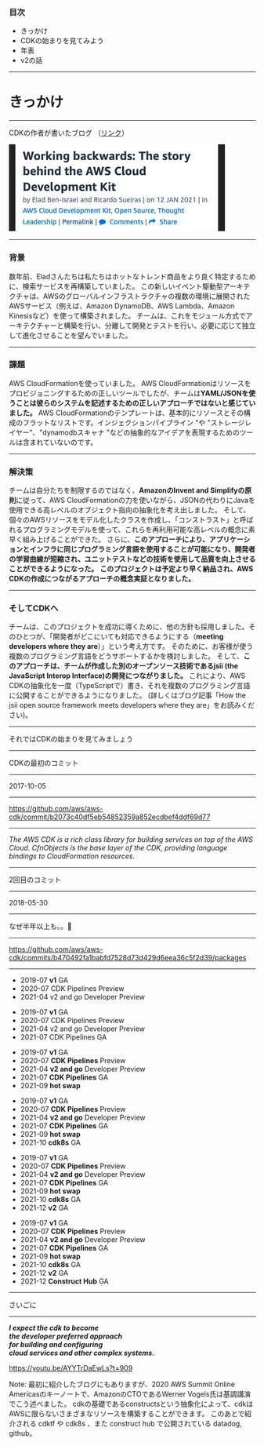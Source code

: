### 目次

- きっかけ
- CDKの始まりを見てみよう
- 年表
- v2の話

---

# きっかけ

---
CDKの作者が書いたブログ （[リンク](https://aws.amazon.com/jp/blogs/opensource/working-backwards-the-story-behind-the-aws-cloud-development-kit/)）

![](./cdk-blog.png) <!-- .element: height="160px" -->  

---

###  背景

数年前、Eladさんたちは私たちはホットなトレンド商品をより良く特定するために、検索サービスを再構築していました。
この新しいイベント駆動型アーキテクチャは、AWSのグローバルインフラストラクチャの複数の環境に展開されたAWSサービス（例えば、Amazon DynamoDB、AWS Lambda、Amazon Kinesisなど）を使って構築されました。
チームは、これをモジュール方式でアーキテクチャーと構築を行い、分離して開発とテストを行い、必要に応じて独立して進化させることを望んでいました。

---

### 課題

AWS CloudFormationを使っていました。
AWS CloudFormationはリソースをプロビジョニングするための正しいツールでしたが、チームは**YAML/JSONを使うことは彼らのシステムを記述するための正しいアプローチではないと感じていました。**
AWS CloudFormationのテンプレートは、基本的にリソースとその構成のフラットなリストです。インジェクションパイプライン "や "ストレージレイヤー"、"dynamodbスキャナ "などの抽象的なアイデアを表現するためのツールは含まれていないのです。

---

### 解決策

チームは自分たちを制限するのではなく、**AmazonのInvent and Simplifyの原則**に従って、AWS CloudFormationの力を使いながら、JSONの代わりにJavaを使用できる高レベルのオブジェクト指向の抽象化を考え出しました。
そして、個々のAWSリソースをモデル化したクラスを作成し、「コンストラスト」と呼ばれるプログラミングモデルを使って、これらを再利用可能な高レベルの概念に素早く組み上げることができた。
さらに、**このアプローチにより、アプリケーションとインフラに同じプログラミング言語を使用することが可能になり、開発者の学習曲線が短縮され、ユニットテストなどの技術を使用して品質を向上させることができるようになった。**
**このプロジェクトは予定より早く納品され、AWS CDKの作成につながるアプローチの概念実証となりました。**

---

### そしてCDKへ

チームは、このプロジェクトを成功に導くために、他の方針も採用しました。そのひとつが、「開発者がどこにいても対応できるようにする（**meeting developers where they are**）」という考え方です。
そのために、お客様が使う複数のプログラミング言語をどうサポートするかを検討しました。
そして、**このアプローチは、チームが作成した別のオープンソース技術であるjsii (the JavaScript Interop Interface)の開発につながりました。**
これにより、AWS CDKの抽象化を一度（TypeScriptで）書き、それを複数のプログラミング言語に公開することができるようになりました。
(詳しくはブログ記事「How the jsii open source framework meets developers where they are」をお読みください)。

---

それではCDKの始まりを見てみましょう

---

CDKの最初のコミット

---

2017-10-05

---

https://github.com/aws/aws-cdk/commit/b2073c40df5eb54852359a852ecdbef4ddf69d77

---

_The AWS CDK is a rich class library for building services on top of the AWS Cloud. CfnObjects is the base layer of the CDK, providing language bindings to CloudFormation resources._

---

2回目のコミット

---

2018-05-30

---

なぜ半年以上も。。🤔

---

https://github.com/aws/aws-cdk/commits/b470492fa1babfd7528d73d429d6eea36c5f2d39/packages

---

<section data-auto-animate>

- 2019-07 **v1** GA
- 2020-07 CDK Pipelines Preview
- 2021-04 v2 and go Developer Preview

</section>
<section data-auto-animate>

- 2019-07 **v1** GA
- 2020-07 CDK Pipelines Preview
- 2021-04 v2 and go Developer Preview
- 2021-07 CDK Pipelines GA

</section>
<section data-auto-animate>

- 2019-07 **v1** GA
- 2020-07 **CDK Pipelines** Preview
- 2021-04 **v2 and go** Developer Preview
- 2021-07 **CDK Pipelines** GA
- 2021-09 **hot swap**

</section>
<section data-auto-animate>

- 2019-07 **v1** GA
- 2020-07 **CDK Pipelines** Preview
- 2021-04 **v2 and go** Developer Preview
- 2021-07 **CDK Pipelines** GA
- 2021-09 **hot swap**
- 2021-10 **cdk8s** GA

</section>
<section data-auto-animate>

- 2019-07 **v1** GA
- 2020-07 **CDK Pipelines** Preview
- 2021-04 **v2 and go** Developer Preview
- 2021-07 **CDK Pipelines** GA
- 2021-09 **hot swap**
- 2021-10 **cdk8s** GA
- 2021-12 **v2** GA

</section>
<section data-auto-animate>

- 2019-07 **v1** GA
- 2020-07 **CDK Pipelines** Preview
- 2021-04 **v2 and go** Developer Preview
- 2021-07 **CDK Pipelines** GA
- 2021-09 **hot swap**
- 2021-10 **cdk8s** GA
- 2021-12 **v2** GA
- 2021-12 **Construct Hub** GA

</section>

---

さいごに

---

_**I expect the cdk to become**_  
_**the developer preferred approach**_  
_**for building and configuring**_  
_**cloud services and other complex systems.**_

https://youtu.be/AYYTrDaEwLs?t=909

Note:
最初に紹介したブログにもありますが、2020 AWS Summit Online Americasのキーノートで、AmazonのCTOであるWerner Vogels氏は基調講演でこう述べました。
cdkの基礎であるconstructsという抽象化によって、cdkはAWSに限らないさまざまなリソースを構築することができます。
このあとで紹介される cdktf や cdk8s 、また construct hub で公開されている datadog, github。
